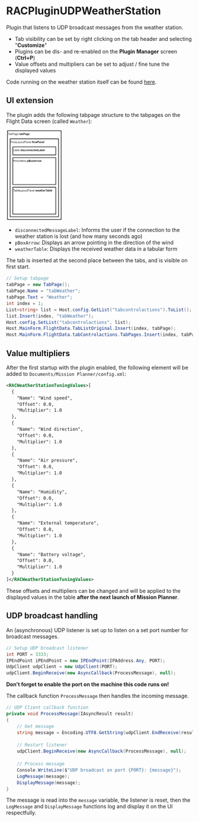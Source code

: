 # RACPluginUDPWeatherStation

Plugin that listens to UDP broadcast messages from the weather station.

 - Tab visibility can be set by right clicking on the tab header and selecting "**Customize**"
 - Plugins can be dis- and re-enabled on the **Plugin Manager** screen (**Ctrl+P**)
 - Value offsets and multipliers can be set to adjust / fine tune the displayed values

Code running on the weather station itself can be found [here](https://github.com/RotorsDev/RAC-weather-station/).

## UI extension

The plugin adds the following tabpage structure to the tabpages on the Flight Data screen (called `Weather`):

<img src="img/layout.png" width="30%">

 - `disconnectedMessageLabel`: Informs the user if the connection to the weather station is lost (and how many seconds ago)
 - `pBoxArrow`: Displays an arrow pointing in the direction of the wind
 - `weatherTable`: Displays the received weather data in a tabular form

The tab is inserted at the second place between the tabs, and is visible on first start.

```cs
// Setup tabpage
tabPage = new TabPage();
tabPage.Name = "tabWeather";
tabPage.Text = "Weather";
int index = 1;
List<string> list = Host.config.GetList("tabcontrolactions").ToList();
list.Insert(index, "tabWeather");
Host.config.SetList("tabcontrolactions", list);
Host.MainForm.FlightData.TabListOriginal.Insert(index, tabPage);
Host.MainForm.FlightData.tabControlactions.TabPages.Insert(index, tabPage);
```

## Value multipliers

After the first startup with the plugin enabled, the following element will be added to `Documents/Mission Planner/config.xml`:

```xml
<RACWeatherStationTuningValues>[
  {
    "Name": "Wind speed",
    "Offset": 0.0,
    "Multiplier": 1.0
  },
  {
    "Name": "Wind direction",
    "Offset": 0.0,
    "Multiplier": 1.0
  },
  {
    "Name": "Air pressure",
    "Offset": 0.0,
    "Multiplier": 1.0
  },
  {
    "Name": "Humidity",
    "Offset": 0.0,
    "Multiplier": 1.0
  },
  {
    "Name": "External temperature",
    "Offset": 0.0,
    "Multiplier": 1.0
  },
  {
    "Name": "Battery voltage",
    "Offset": 0.0,
    "Multiplier": 1.0
  }
]</RACWeatherStationTuningValues>
```
These offsets and multipliers can be changed and will be applied to the displayed values in the table **after the next launch of Mission Planner**.

## UDP broadcast handling

An (asynchronous) UDP listener is set up to listen on a set port number for broadcast messages.

```cs
// Setup UDP broadcast listener
int PORT = 3333;
IPEndPoint iPEndPoint = new IPEndPoint(IPAddress.Any, PORT);
UdpClient udpClient = new UdpClient(PORT);
udpClient.BeginReceive(new AsyncCallback(ProcessMessage), null);
```

**Don't forget to enable the port on the machine this code runs on!**

The callback function `ProcessMessage` then handles the incoming message.

```cs
// UDP Client callback function
private void ProcessMessage(IAsyncResult result)
{
    // Get message
    string message = Encoding.UTF8.GetString(udpClient.EndReceive(result, ref iPEndPoint));

    // Restart listener
    udpClient.BeginReceive(new AsyncCallback(ProcessMessage), null);

    // Process message
    Console.WriteLine($"UDP broadcast on port {PORT}: {message}");
    LogMessage(message);
    DisplayMessage(message);
}
```

The message is read into the `message` variable, the listener is reset, then the `LogMessage` and `DisplayMessage` functions log and display it on the UI respectfully.
